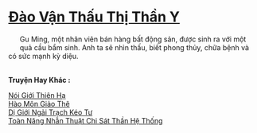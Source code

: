 <a href="https://truyentiki.com/dao-van-thau-thi-than-y.33667/" title="Đào Vận Thấu Thị Thần Y"><h1>Đào Vận Thấu Thị Thần Y</h1></a><div style="display:table"><img align="right" style="float: left; padding: 10px;" src="https://truyentiki.com/images/story/200x260/33667.jpg" alt="">Gu Ming, một nhân viên bán hàng bất động sản, được sinh ra với một quả cầu bẩm sinh. Anh ta sẽ nhìn thấu, biết phong thủy, chữa bệnh và có sức mạnh kỳ diệu.</div><p><br><b>Truyện Hay Khác :</b></p><a href="https://truyentiki.com/noi-gioi-thien-ha.33666/" alt="Nói Giới Thiên Hạ">Nói Giới Thiên Hạ</a><br/><a href="https://www.scoop.it/topic/nownovels/p/4118819614/2020/06/02/truyen-hao-mon-giao-the" alt="Hào Môn Giảo Thê">Hào Môn Giảo Thê</a><br/><a href="https://github.com/nownovels/top500/tree/master/truyenhay/33888/" alt="Dị Giới Ngải Trạch Kéo Tư">Dị Giới Ngải Trạch Kéo Tư</a><br/><a href="https://www.plurk.com/p/numuqr" alt="Toàn Năng Nhẫn Thuật Chi Sát Thần Hệ Thống">Toàn Năng Nhẫn Thuật Chi Sát Thần Hệ Thống</a><br/>